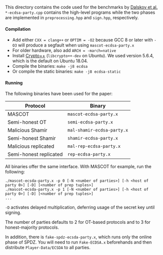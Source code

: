 This directory contains the code used for the benchmarks by [Dalskov
et al.](https://eprint.iacr.org/2019/889) `*-ecdsa-party.cpp`
contains the high-level programs while the two phases are implemented
in `preprocessing.hpp` and `sign.hpp`, respectively.

#### Compilation

- Add either `CXX = clang++` or `OPTIM = -O2` because GCC 8 or later with `-O3` will produce a segfault when using `mascot-ecdsa-party.x`
- For older hardware, also add `ARCH = -march=native`
- Install [Crypto++](https://www.cryptopp.com) (`libcrypto++-dev` on Ubuntu). We used version 5.6.4, which is the default on Ubuntu 18.04.
- Compile the binaries: `make -j8 ecdsa`
- Or compile the static binaries: `make -j8 ecdsa-static`

#### Running

The following binaries have been used for the paper:

| Protocol | Binary |
| --- | --- |
| MASCOT | `mascot-ecdsa-party.x` |
| Semi-honest OT | `semi-ecdsa-party.x` |
| Malicious Shamir | `mal-shamir-ecdsa-party.x` |
| Semi-honest Shamir | `shamir-ecdsa-party.x` |
| Malicious replicated | `mal-rep-ecdsa-party.x` |
| Semi-honest replicated | `rep-ecdsa-party.x` |

All binaries offer the same interface. With MASCOT for example, run
the following:
```
./mascot-ecsda-party.x -p 0 [-N <number of parties>] [-h <host of party 0>] [-D] [<number of prep tuples>]
./mascot-ecsda-party.x -p 1 [-N <number of parties>] [-h <host of party 0>] [-D] [<number of prep tuples>]
...
```

`-D` activates delayed multiplication, deferring usage of the secret
key until signing.

The number of parties defaults to 2 for OT-based protocols and to 3
for honest-majority protocols.

In addition, there is `fake-spdz-ecsda-party.x`, which runs only the
online phase of SPDZ. You will need to run `Fake-ECDSA.x` beforehands
and then distribute `Player-Data/ECSDA` to all parties.
